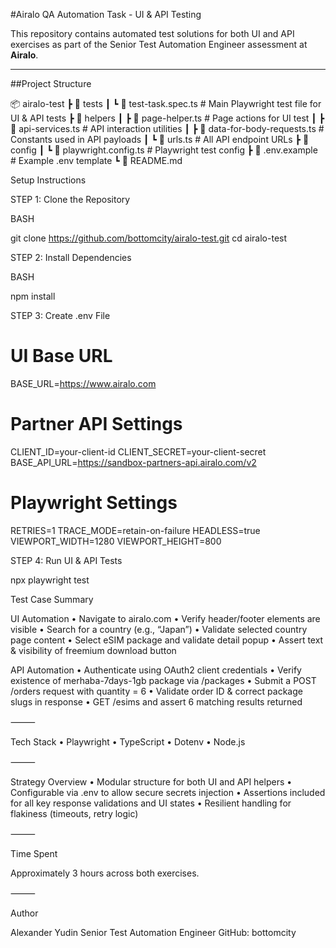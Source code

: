 #Airalo QA Automation Task - UI & API Testing

This repository contains automated test solutions for both UI and API exercises as part of the Senior Test Automation Engineer assessment at **Airalo**.

---

##Project Structure

📦 airalo-test
┣ 📂 tests
┃ ┗ 📜 test-task.spec.ts              # Main Playwright test file for UI & API tests
┣ 📂 helpers
┃ ┣ 📜 page-helper.ts                 # Page actions for UI test
┃ ┣ 📜 api-services.ts                # API interaction utilities
┃ ┣ 📜 data-for-body-requests.ts      # Constants used in API payloads
┃ ┗ 📜 urls.ts                        # All API endpoint URLs
┣ 📂 config
┃ ┗ 📜 playwright.config.ts           # Playwright test config
┣ 📜 .env.example                      # Example .env template
┗ 📜 README.md

Setup Instructions

STEP 1: Clone the Repository

BASH

git clone https://github.com/bottomcity/airalo-test.git
cd airalo-test

STEP 2: Install Dependencies

BASH

npm install

STEP 3: Create .env File
# UI Base URL

BASE_URL=https://www.airalo.com

# Partner API Settings
CLIENT_ID=your-client-id
CLIENT_SECRET=your-client-secret
BASE_API_URL=https://sandbox-partners-api.airalo.com/v2

# Playwright Settings
RETRIES=1
TRACE_MODE=retain-on-failure
HEADLESS=true
VIEWPORT_WIDTH=1280
VIEWPORT_HEIGHT=800

STEP 4: Run UI & API Tests

npx playwright test

Test Case Summary

UI Automation
•	Navigate to airalo.com
•	Verify header/footer elements are visible
•	Search for a country (e.g., “Japan”)
•	Validate selected country page content
•	Select eSIM package and validate detail popup
•	Assert text & visibility of freemium download button

API Automation
•	Authenticate using OAuth2 client credentials
•	Verify existence of merhaba-7days-1gb package via /packages
•	Submit a POST /orders request with quantity = 6
•	Validate order ID & correct package slugs in response
•	GET /esims and assert 6 matching results returned

⸻

Tech Stack
•	Playwright
•	TypeScript
•	Dotenv
•	Node.js

⸻

Strategy Overview
•	Modular structure for both UI and API helpers
•	Configurable via .env to allow secure secrets injection
•	Assertions included for all key response validations and UI states
•	Resilient handling for flakiness (timeouts, retry logic)

⸻

Time Spent

Approximately 3 hours across both exercises.

⸻

Author

Alexander Yudin
Senior Test Automation Engineer
GitHub: bottomcity
